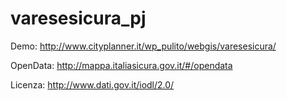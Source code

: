 # varesesicura_pj

Demo: http://www.cityplanner.it/wp_pulito/webgis/varesesicura/

OpenData: http://mappa.italiasicura.gov.it/#/opendata

Licenza: http://www.dati.gov.it/iodl/2.0/
